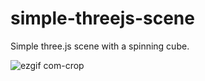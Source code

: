 # simple-threejs-scene
Simple three.js scene with a spinning cube.

![ezgif com-crop](https://user-images.githubusercontent.com/12787345/86546215-5034e780-bef9-11ea-8bda-58b208fd45c6.gif)
